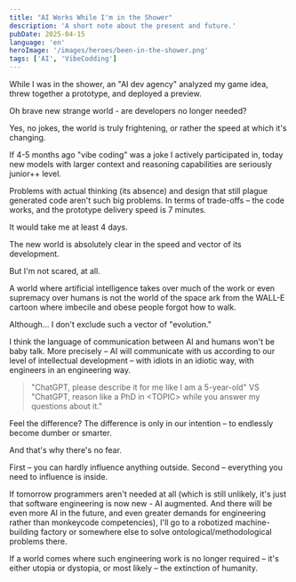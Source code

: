 ```yaml
---
title: "AI Works While I'm in the Shower"
description: 'A short note about the present and future.'
pubDate: 2025-04-15
language: 'en'
heroImage: '/images/heroes/been-in-the-shower.png' 
tags: ['AI', 'VibeCodding']
---
```


While I was in the shower, an "AI dev agency" analyzed my game idea, threw together a prototype, and deployed a preview.

Oh brave new strange world - are developers no longer needed?

Yes, no jokes, the world is truly frightening, or rather the speed at which it's changing.

If 4-5 months ago "vibe coding" was a joke I actively participated in, today new models with larger context and reasoning capabilities are seriously junior++ level.

Problems with actual thinking (its absence) and design that still plague generated code aren't such big problems. In terms of trade-offs – the code works, and the prototype delivery speed is 7 minutes.

It would take me at least 4 days.

The new world is absolutely clear in the speed and vector of its development.

But I'm not scared, at all.

A world where artificial intelligence takes over much of the work or even supremacy over humans is not the world of the space ark from the WALL-E cartoon where imbecile and obese people forgot how to walk.

Although... I don't exclude such a vector of "evolution."

I think the language of communication between AI and humans won't be baby talk. More precisely – AI will communicate with us according to our level of intellectual development – with idiots in an idiotic way, with engineers in an engineering way.

> "ChatGPT, please describe it for me like I am a 5-year-old" VS "ChatGPT, reason like a PhD in \<TOPIC\> while you answer my questions about it."

Feel the difference? The difference is only in our intention – to endlessly become dumber or smarter.

And that's why there's no fear.

First – you can hardly influence anything outside.
Second – everything you need to influence is inside.

If tomorrow programmers aren't needed at all (which is still unlikely, it's just that software engineering is now new - AI augmented. And there will be even more AI in the future, and even greater demands for engineering rather than monkeycode competencies), I'll go to a robotized machine-building factory or somewhere else to solve ontological/methodological problems there.

If a world comes where such engineering work is no longer required – it's either utopia or dystopia, or most likely – the extinction of humanity.
